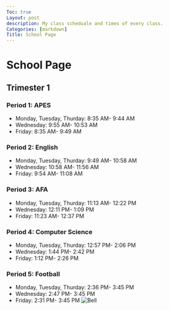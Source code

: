 ```yaml
---
Toc: true
Layout: post
description: My class scheduale and times of every class. 
Categories: [markdown]
Title: School Page
---
```

# School Page 
## Trimester 1
### Period 1: APES
- Monday, Tuesday, Thurday: 8:35 AM- 9:44 AM
- Wednesday: 9:55 AM- 10:53 AM
- Friday: 8:35 AM- 9:49 AM
### Period 2: English
- Monday, Tuesday, Thurday: 9:49 AM- 10:58 AM
- Wednesday: 10:58 AM- 11:56 AM
- Friday: 9:54 AM- 11:08 AM
### Period 3: AFA
- Monday, Tuesday, Thurday: 11:13 AM- 12:22 PM
- Wednesday: 12:11 PM- 1:09 PM
- Friday: 11:23 AM- 12:37 PM
### Period 4: Computer Science 
- Monday, Tuesday, Thurday: 12:57 PM- 2:06 PM
- Wednesday: 1:44 PM- 2:42 PM
- Friday: 1:12 PM- 2:26 PM
### Period 5: Football
- Monday, Tuesday, Thurday: 2:36 PM- 3:45 PM
- Wednesday: 2:47 PM- 3:45 PM
- Friday: 2:31 PM- 3:45 PM
![Bell]({{site.baseurl}}/images/BellForCompSci.jpeg)